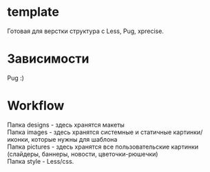 # template
Готовая для верстки структура с Less, Pug, xprecise.
# Зависимости
Pug :)
# Workflow
Папка designs - здесь хранятся макеты  
Папка images - здесь хранятся системные и статичные картинки/иконки, которые нужны для шаблона  
Папка pictures - здесь хранятся все пользовательские картинки (слайдеры, баннеры, новости, цветочки-рюшечки)    
Папка style - Less/css.

